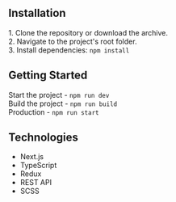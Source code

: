 ## Installation

1.&nbsp;Clone the repository or download the archive.  
2.&nbsp;Navigate to the project's root folder.  
3.&nbsp;Install dependencies: `npm install`  

## Getting Started

Start the project - `npm run dev`    <br/>
Build the project - `npm run build`  <br/>
Production - `npm run start`  <br/>

## Technologies

- Next.js <br/>
- TypeScript <br/>
- Redux <br/>
- REST API <br/>
- SCSS <br/>
